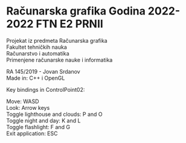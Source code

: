 # Računarska grafika Godina 2022-2022 FTN E2 PRNII  
Projekat iz predmeta Računarska grafika  
Fakultet tehničkih nauka   
Računarstvo i automatika   
Primenjene računarske nauke i informatika  

RA 145/2019 - Jovan Srdanov  
Made in: C++ i OpenGL

Key bindings in ControlPoint02:  

Move: WASD    
Look: Arrow keys    
Toggle lighthouse and clouds: P and O  
Toggle night and day: K and L  
Toggle flashlight: F and G   
Exit application: ESC  



